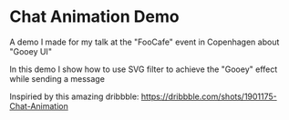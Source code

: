 # Chat Animation Demo

A demo I made for my talk at the "FooCafe" event in Copenhagen 
about "Gooey UI"

In this demo I show how to use SVG filter to achieve the "Gooey" effect while sending a message

Inspiried by this amazing dribbble:
https://dribbble.com/shots/1901175-Chat-Animation
